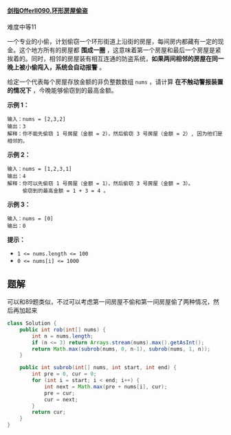 #### [剑指OfferII090.环形房屋偷盗](https://leetcode-cn.com/problems/PzWKhm/)

难度中等11

一个专业的小偷，计划偷窃一个环形街道上沿街的房屋，每间房内都藏有一定的现金。这个地方所有的房屋都 **围成一圈** ，这意味着第一个房屋和最后一个房屋是紧挨着的。同时，相邻的房屋装有相互连通的防盗系统，**如果两间相邻的房屋在同一晚上被小偷闯入，系统会自动报警** 。

给定一个代表每个房屋存放金额的非负整数数组 `nums` ，请计算 **在不触动警报装置的情况下** ，今晚能够偷窃到的最高金额。

 

**示例 1：**

```
输入：nums = [2,3,2]
输出：3
解释：你不能先偷窃 1 号房屋（金额 = 2），然后偷窃 3 号房屋（金额 = 2）, 因为他们是相邻的。
```

**示例 2：**

```
输入：nums = [1,2,3,1]
输出：4
解释：你可以先偷窃 1 号房屋（金额 = 1），然后偷窃 3 号房屋（金额 = 3）。
     偷窃到的最高金额 = 1 + 3 = 4 。
```

**示例 3：**

```
输入：nums = [0]
输出：0
```

 

**提示：**

- `1 <= nums.length <= 100`
- `0 <= nums[i] <= 1000`

## 题解

可以和89题类似，不过可以考虑第一间房屋不偷和第一间房屋偷了两种情况，然后再加起来

```java
class Solution {
    public int rob(int[] nums) {
        int n = nums.length;
        if (n <= 3) return Arrays.stream(nums).max().getAsInt();
        return Math.max(subrob(nums, 0, n-1), subrob(nums, 1, n));
    }

    public int subrob(int[] nums, int start, int end) {
        int pre = 0, cur = 0;
        for (int i = start; i < end; i++) {
            int next = Math.max(pre + nums[i], cur);
            pre = cur;
            cur = next;
        }
        return cur;
    }
}
```

